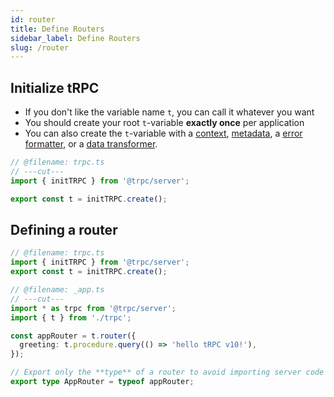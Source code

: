 ```yaml
---
id: router
title: Define Routers
sidebar_label: Define Routers
slug: /router
---
```


## Initialize tRPC


- If you don't like the variable name `t`, you can call it whatever you want
- You should create your root `t`-variable **exactly once** per application
- You can also create the `t`-variable with a [context](context), [metadata](metadata), a [error formatter](error-formatting), or a [data transformer](data-transformers).


```ts twoslash title='server/trpc.ts'
// @filename: trpc.ts
// ---cut---
import { initTRPC } from '@trpc/server';

export const t = initTRPC.create();
```

## Defining a router

```ts twoslash title="server/_app.ts"
// @filename: trpc.ts
import { initTRPC } from '@trpc/server';
export const t = initTRPC.create();

// @filename: _app.ts
// ---cut---
import * as trpc from '@trpc/server';
import { t } from './trpc';

const appRouter = t.router({
  greeting: t.procedure.query(() => 'hello tRPC v10!'),
});

// Export only the **type** of a router to avoid importing server code on the client
export type AppRouter = typeof appRouter;
```
